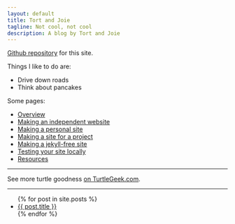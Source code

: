 ```yaml
---
layout: default
title: Tort and Joie
tagline: Not cool, not cool
description: A blog by Tort and Joie
---
```


[Github repository](https://github.com/jaypalexa/tortandjoie) for this site.

Things I like to do are:

- Drive down roads
- Think about pancakes

Some pages:

- [Overview](pages/overview.html)
- [Making an independent website](pages/independent_site.html)
- [Making a personal site](pages/user_site.html)
- [Making a site for a project](pages/project_site.html)
- [Making a jekyll-free site](pages/nojekyll.html)
- [Testing your site locally](pages/local_test.html)
- [Resources](pages/resources.html)

---

See more turtle goodness [on TurtleGeek.com](http://www.turtlegeek.com).

---

<ul>
  {% for post in site.posts %}
    <li>
      <a href="{{ post.url }}">{{ post.title }}</a>
    </li>
  {% endfor %}
</ul>


